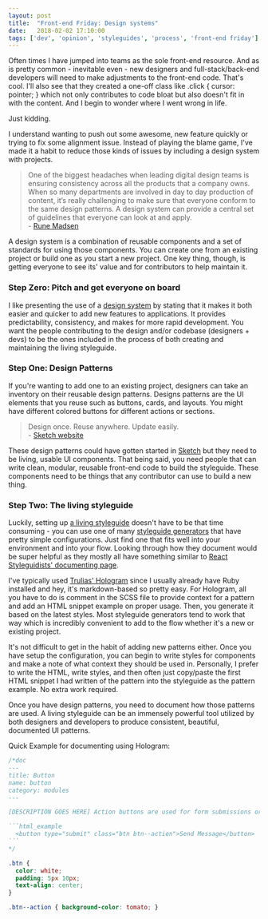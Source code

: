 ```yaml
---
layout: post
title:  "Front-end Friday: Design systems"
date:   2018-02-02 17:10:00
tags: ['dev', 'opinion', 'styleguides', 'process', 'front-end friday']
---
```


Often times I have jumped into teams as the sole front-end resource. And as is pretty common - inevitable even - new designers and full-stack/back-end developers will need to make adjustments to the front-end code. That's cool. I'll also see that they created a one-off class like <span class="code-inline">.click { cursor: pointer; }</span> which not only contributes to code bloat but also doesn't fit in with the content. And I begin to wonder where I went wrong in life.

Just kidding.

I understand wanting to push out some awesome, new feature quickly or trying to fix some alignment issue. Instead of playing the blame game, I've made it a habit to reduce those kinds of issues by including a design system with projects.

<blockquote>
One of the biggest headaches when leading digital design teams is ensuring consistency across all the products that a company owns. When so many departments are involved in day to day production of content, it’s really challenging to make sure that everyone conform to the same design patterns. A design system can provide a central set of guidelines that everyone can look at and apply. <br/>- <a href="https://runemadsen.com/talks/uxcampcph/" rel="noopener" target="_blank">Rune Madsen</a>
</blockquote>

A design system is a combination of reusable components and a set of standards for using those components. You can create one from an existing project or build one as you start a new project. One key thing, though, is getting everyone to see its' value and for contributors to help maintain it.

### Step Zero: Pitch and get everyone on board

I like presenting the use of a <a href="http://bradfrost.com/blog/post/style-guide-driven-design-systems/" rel="noopener" target="_blank">design system</a> by stating that it makes it both easier and quicker to add new features to applications. It provides predictability, consistency, and makes for more rapid development. You want the people contributing to the design and/or codebase (designers + devs) to be the ones included in the process of both creating and maintaining the living styleguide.

### Step One: Design Patterns

If you're wanting to add one to an existing project, designers can take an inventory on their reusable design patterns. Designs patterns are the UI elements that you reuse such as buttons, cards, and layouts. You might have different colored buttons for different actions or sections.

<blockquote>Design once. Reuse anywhere. Update easily.<br/> - <a href="https://www.sketchapp.com/" rel="noopener" target="_blank">Sketch website</a></blockquote>

These design patterns could have gotten started in <a href="https://www.sketchapp.com/" rel="noopener" target="_blank">Sketch</a> but they need to be living, usable UI components. That being said, you need people that can write clean, modular, reusable front-end code to build the styleguide. These components need to be things that any contributor can use to build a new thing. 

### Step Two: The living styleguide

Luckily, setting up <a href="http://bradfrost.com/blog/post/style-guide-driven-design-systems/" rel="noopener" target="_blank">a living styleguide</a> doesn't have to be that time consuming - you can use one of many <a href="https://github.com/davidhund/styleguide-generators" rel="noopener" target="_blank">styleguide generators</a> that have pretty simple configurations. Just find one that fits well into your environment and into your flow. Looking through how they document would be super helpful as they mostly all have something similar to <a href="https://react-styleguidist.js.org/docs/documenting.html" rel="noopener" target="_blank">React Styleguidists' documenting page</a>.

I've typically used <a href="https://github.com/trulia/hologram" target="_blank" rel="noopener">Trulias' Hologram</a> since I usually already have Ruby installed and hey, it's markdown-based so pretty easy. For Hologram, all you have to do is comment in the SCSS file to provide context for a pattern and add an HTML snippet example on proper usage. Then, you generate it based on the latest styles. Most styleguide generators tend to work that way which is incredibly convenient to add to the flow whether it's a new or existing project.

It's not difficult to get in the habit of adding new patterns either. Once you have setup the configuration, you can begin to write styles for components and make a note of what context they should be used in. Personally, I prefer to write the HTML, write styles, and then often just copy/paste the first HTML snippet I had written of the pattern into the styleguide as the pattern example. No extra work required.

Once you have design patterns, you need to document how those patterns are used. A living styleguide can be an immensely powerful tool utilized by both designers and developers to produce consistent, beautiful, documented UI patterns.

Quick Example for documenting using Hologram:

````CSS
/*doc
---
title: Button
name: button
category: modules
---

[DESCRIPTION GOES HERE] Action buttons are used for form submissions or something....

```html_example
  <button type="submit" class="btn btn--action">Send Message</button>
```
*/

.btn {
  color: white;
  padding: 5px 10px;
  text-align: center;
}

.btn--action { background-color: tomato; }
````